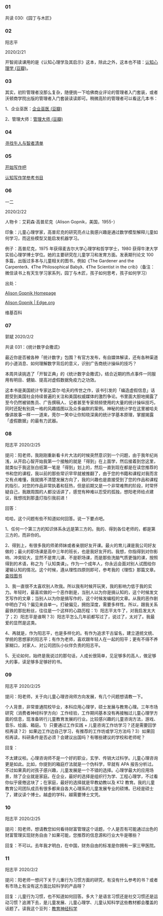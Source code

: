 ### 01

共读 030:《园丁与木匠》

### 02

阳志平

2020/2/21

开智阅读课用的是《认知心理学及其启示》这本，除此之外，这本也不错：[认知心理学 (豆瓣)](https://book.douban.com/subject/4920010/)。

### 03

其实，初阶管理者没那么复杂，随便挑一下哈佛商业评论的管理者入门套装，或者沃顿商学院出版的管理者入门套装读读即可。稍微高阶的管理者可以看这几本书：

1、企业巫医：[企业巫医 (豆瓣)](https://book.douban.com/subject/2039176/)

2、管理大师：[管理大师 (豆瓣)](https://book.douban.com/subject/24858563/)

### 04

[寻找牛人与智者清单](https://www.douban.com/doulist/3217178/)

### 05

[开始写作吧](https://www.douban.com/doulist/1269878/)

[认知写作学参考书目](https://www.douban.com/doulist/43871208/)

### 06

一二

2020/2/22

人物卡：艾莉森·高普尼克（Alison Gopnik，美国，1955-）

印象：儿童心理学家，高普尼克的研究亮点让我感兴趣是通过数学模型解释儿童如何学习，而这些模型又能启发机器学习。

例子：高普尼克，1975 年获得麦吉尔大学心理学和哲学学士，1980 获得牛津大学实验心理学博士学位。她的主要研究在儿童学习和发育方面。发表期刊论文 100 多篇，出版过多本与儿童相关的图书，例如《The Gardener and the Carpenter》、《The Philosophical Baby》、《The Scientist in the crib》（备注：微信读书上有天生学习家系列，园丁与木匠，孩子如何思考，孩子如何学习）

出处：

[Alison Gopnik Homepage](http://alisongopnik.com/)

[Alison Gopnik | Edge.org](https://www.edge.org/memberbio/alison_gopnik)

维基百科

### 07

郭斌 2020/2/2

共读 031：《统计数字会撒谎》

最近你是否被各种「统计数字」包围？有官方发布，有自媒体解读，还有各种渠道的小道消息、如何理解数字背后的意义，识别广告商统计操纵的技巧？

本周共读挑选了「开智正典」的《统计数字会撒谎》，结合近期的热点事件一同服用有明目、健脑、提高对虚假数据免疫力之功效。

这本书是美国統计专家达菜尔·哈夫的传世之作，该书引发的「编造虚假信息」话题受到美国社会持续普遍的关注和美国权威媒体的激烈争论。书里面大胆地揭露了至今仍然被销售员、广告撰稿人、记者甚至专家频频使用的大量的统计操纵技巧，同时还配有别具一格的风趣插图以及众多幽默的案例。神秘的统计学在这里被哈夫像讲故事一样一一道来，莞尔一笑中让你知晓深奥的统计学基本原理，掌握揭露「虛假数据」的最有力武器。

### 08

阳志平 2020/2/25

提问：阳老师，我刚刚重新看卡片大法的时候突然意识到一个问题，由于我年纪尚浅，从开启心智开始我第一个接触的就是「得到」在上面学，然后接着到您这里，就类似于我这张白纸第一笔是「得到」划上的，然后一直到现在都是在读您推荐的书和您的课程，我以前的那些常识早早就被推翻了，由于您的书籍和课程对我而言又有点难懂，我就搞不清楚发展方向了，我的兴趣也是直接受到了您的作品和课程的指引，对您的作品非常执着和狂热，但是前期又是一个非常难熬的阶段，时常怀疑自己，我跟周围的人都没话讲了，感觉有种难以忍受的孤独，想阳老师给点建议，我想找到那盞灯指引我前进！

回答：

哈哈，这个问题有些不知道如何回答。说一下要点吧。

1、任何一个第三方的知识体系永远是第三方的。我的、得到各位老师的，都是第三方的，而非你的。

2、得到上，有很多我的师弟师妹或者亲朋好友开课。最火的育儿课是我公司好友做的；最火的职场课是高中三年的班长，也是我好友开的。我想，你指得到对你影响、冲突较大，显然不是育儿课、不是职场课，而是那些洗脑气质更强的课，按照得到的术语，称之为「认知类课」。作为一个成年人，你永远会面对别人试图给你灌输认知的情况。这个时候，遵从理性四原则即可，参考我的《理性》那篇文章。[查找图书](https://wx.zsxq.com/mweb/views/weread/search.html?keyword=%E7%90%86%E6%80%A7)

3、我一直很不太喜欢别人吹我。所以我有时候开玩笑，我的影响力低于我的实力。年轻时，最喜欢做的一个恶作剧是，当别人以为你是搞认知的，这个时候发文艺写作的文章；当别人以为你是搞写作的，这个时候发编程的文章。从我的恶作剧中明白了吗？偏见来自单一。打破偏见，拥抱深度，需要多样性。所以，跟我关系最铁的那批粉丝，往往是一个这样的心路历程：1）阳志平太牛了，对我启发太大了；2）阳志平是谁啊？3）阳志平怎么几年前都写过了，说过了，太对了。我最爱的显然是这类。

4、再就是，作为阳志平，也是多样化的。有作为追求干古留名，建立道统文统、学统的思想家的阳志平；有作为老师，喜欢跟年轻人在一起的阳平；更有不得不养家糊口，对家人、对公司团队小伙伴负责的阳志平。

5、无论如何，始终是我说过的那句话，人成长很简单，见足够多的高人，做足够大的事，读足够多足够好的书。

### 09

阳志平 2020/2/25

提问：阳老师，关于向儿童心理咨询师方向发展，有几个问题想请教一下。

个人背景，非常普通院校毕业，本科应用心理学，硕士发展与教育心理。三年市场研究（消费者神经科学方向）工作经验，工作期间基本没有再接触过儿童心理学方面的信息，现准备转行儿童教育发展的行业。比较感兴趣的儿童咨询方法，游戏、音乐、绘画、箱庭。1）只要通过工作实践 + 儿童咨询工作坊学习？还是需要回学校再读？2）如果边工作边自己学习，有推荐的工作坊或学习方法吗？3）如果回校再读，科研条件是否必须？会建议出国吗？有哪些建议的学校和老师呢？

回复：

不太建议啦。心理咨询师不是一个好的职业，玄学、传销大过科学。儿童心理咨询更是如此。比如，你提到的箱庭疗法就是一个伪科学，早就有 APA 报告分析过。不过如果真的对孩子感兴趣，儿童发展是一个不错的选择。心理学最大的应用场景，除了企业就是家庭。在企业，最好的选择是组织行为学、工程心理学，不过看你似乎疲倦这块了；在家庭，最好的选择就是早教幼教以及 K12 教育。我的儿童教育公司团队成员有很多都来自各大心理系的儿童发展专业的硕博。已经是硕士了，建议读个博士。越虚的学科，越需要博士文凭。

### 10

阳志平 2020/2/25

提问：阳老师，想请教您如何看待财富管理这个话题，个人是否有可能通过出色的财富管理实现财务自由？如果可能，您推荐的信息源和行业大牛是哪些？

回复：不可以。去年我才明白，在中国，财务自由的标准是你拥有一家三甲医院。

### 11

阳志平 2020/2/2

提问：阳老师一想问下关于儿重行为习惯方面的研究，有没有什么参考的书？或者有市场上有没有这方面比较科学的产品呀？

回复：儿童行为习惯，也不知道如何回答。多大？是语言习惯还是社交习惯还是运动习惯？追溯下去，是儿童发展、儿童心理学、儿童认知科学这些教材都会覆盖的话题了。读我这个豆列：[教育神经科学](https://www.douban.com/doulist/46704560/)
